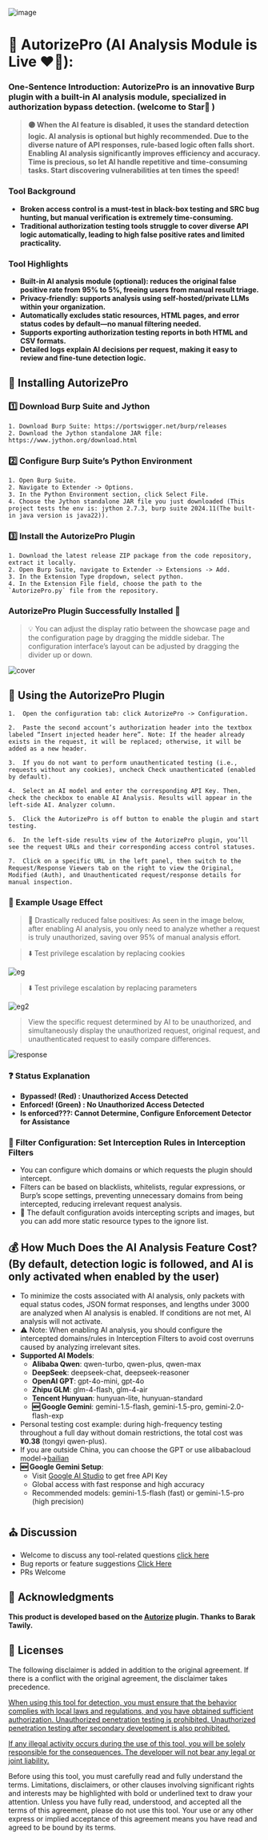![image](https://github.com/user-attachments/assets/e61f8069-f775-419d-b020-37d0f0ee1227)

# 🧿 AutorizePro (AI Analysis Module is Live ❤️‍🔥):  
### One-Sentence Introduction: AutorizePro is an innovative Burp plugin with a built-in AI analysis module, specialized in authorization bypass detection. (welcome to Star🌟 )

> **🟣️ When the AI feature is disabled, it uses the standard detection logic. AI analysis is optional but highly recommended. Due to the diverse nature of API responses, rule-based logic often falls short. Enabling AI analysis significantly improves efficiency and accuracy. Time is precious, so let AI handle repetitive and time-consuming tasks. Start discovering vulnerabilities at ten times the speed!**

### Tool Background
- **Broken access control is a must-test in black-box testing and SRC bug hunting, but manual verification is extremely time-consuming.**
- **Traditional authorization testing tools struggle to cover diverse API logic automatically, leading to high false positive rates and limited practicality.**

### Tool Highlights
- **Built-in AI analysis module (optional): reduces the original false positive rate from 95% to 5%, freeing users from manual result triage.**
- **Privacy-friendly: supports analysis using self-hosted/private LLMs within your organization.**
- **Automatically excludes static resources, HTML pages, and error status codes by default—no manual filtering needed.**
- **Supports exporting authorization testing reports in both HTML and CSV formats.**
- **Detailed logs explain AI decisions per request, making it easy to review and fine-tune detection logic.**

## 🔧 Installing AutorizePro
### 1️⃣ Download Burp Suite and Jython

    1. Download Burp Suite: https://portswigger.net/burp/releases
    2. Download the Jython standalone JAR file: https://www.jython.org/download.html

### 2️⃣ Configure Burp Suite’s Python Environment

	1. Open Burp Suite.
	2. Navigate to Extender -> Options.
	3. In the Python Environment section, click Select File.
	4. Choose the Jython standalone JAR file you just downloaded (This project tests the env is: jython 2.7.3, burp suite 2024.11(The built-in java version is java22)).

### 3️⃣ Install the AutorizePro Plugin
	1. Download the latest release ZIP package from the code repository, extract it locally.
	2. Open Burp Suite, navigate to Extender -> Extensions -> Add.
	3. In the Extension Type dropdown, select python.
	4. In the Extension File field, choose the path to the `AutorizePro.py` file from the repository.

### AutorizePro Plugin Successfully Installed 🎉
> 💡 You can adjust the display ratio between the showcase page and the configuration page by dragging the middle sidebar. The configuration interface’s layout can be adjusted by dragging the divider up or down.

![cover](imgs/cover_en.png)

## 🔫 Using the AutorizePro Plugin
	1.	Open the configuration tab: click AutorizePro -> Configuration.

	2.	Paste the second account’s authorization header into the textbox labeled “Insert injected header here”. Note: If the header already exists in the request, it will be replaced; otherwise, it will be added as a new header.
	
    3.	If you do not want to perform unauthenticated testing (i.e., requests without any cookies), uncheck Check unauthenticated (enabled by default).
	
    4.	Select an AI model and enter the corresponding API Key. Then, check the checkbox to enable AI Analysis. Results will appear in the left-side AI. Analyzer column.
	
    5.	Click the AutorizePro is off button to enable the plugin and start testing.
	
    6.	In the left-side results view of the AutorizePro plugin, you’ll see the request URLs and their corresponding access control statuses.
	
    7.	Click on a specific URL in the left panel, then switch to the Request/Response Viewers tab on the right to view the Original, Modified (Auth), and Unauthenticated request/response details for manual inspection.

### 🌠 Example Usage Effect
> 🌟 Drastically reduced false positives: As seen in the image below, after enabling AI analysis, you only need to analyze whether a request is truly unauthorized, saving over 95% of manual analysis effort.

> ⬇️ Test privilege escalation by replacing cookies

![eg](imgs/eg001_en.png)

> ⬇️ Test privilege escalation by replacing parameters

![eg2](imgs/eg002_en.png)

> View the specific request determined by AI to be unauthorized, and simultaneously display the unauthorized request, original request, and unauthenticated request to easily compare differences.

![response](imgs/response.png)


### ❓ Status Explanation
- **Bypassed! (Red) : Unauthorized Access Detected**
- **Enforced! (Green) : No Unauthorized Access Detected**
- **Is enforced???: Cannot Determine, Configure Enforcement Detector for Assistance**

### 🚰 Filter Configuration: Set Interception Rules in Interception Filters

- You can configure which domains or which requests the plugin should intercept.
- Filters can be based on blacklists, whitelists, regular expressions, or Burp’s scope settings, preventing unnecessary domains from being intercepted, reducing irrelevant request analysis.
- 🌟 The default configuration avoids intercepting scripts and images, but you can add more static resource types to the ignore list.

## 💰 How Much Does the AI Analysis Feature Cost? (By default, detection logic is followed, and AI is only activated when enabled by the user)
- To minimize the costs associated with AI analysis, only packets with equal status codes, JSON format responses, and lengths under 3000 are analyzed when AI analysis is enabled. If conditions are not met, AI analysis will not activate.  
- ⚠️ Note: When enabling AI analysis, you should configure the intercepted domains/rules in Interception Filters to avoid cost overruns caused by analyzing irrelevant sites.
- **Supported AI Models**:
  - **Alibaba Qwen**: qwen-turbo, qwen-plus, qwen-max
  - **DeepSeek**: deepseek-chat, deepseek-reasoner  
  - **OpenAI GPT**: gpt-4o-mini, gpt-4o
  - **Zhipu GLM**: glm-4-flash, glm-4-air
  - **Tencent Hunyuan**: hunyuan-lite, hunyuan-standard
  - **🆕 Google Gemini**: gemini-1.5-flash, gemini-1.5-pro, gemini-2.0-flash-exp
- Personal testing cost example: during high-frequency testing throughout a full day without domain restrictions, the total cost was **¥0.38** (tongyi qwen-plus).
- If you are outside China, you can choose the GPT or use alibabacloud model->[bailian](https://bailian.console.alibabacloud.com/)
- **🆕 Google Gemini Setup**:
  - Visit [Google AI Studio](https://aistudio.google.com/) to get free API Key
  - Global access with fast response and high accuracy
  - Recommended models: gemini-1.5-flash (fast) or gemini-1.5-pro (high precision)


## ⛪ Discussion
* Welcome to discuss any tool-related questions [click here](https://github.com/sule01u/AutorizePro/discussions)
* Bug reports or feature suggestions [Click Here](https://github.com/sule01u/AutorizePro/issues)
* PRs Welcome


## 🤗 Acknowledgments
**This product is developed based on the [Autorize](https://github.com/Quitten/Autorize) plugin. Thanks to Barak Tawily.**

## 📑 Licenses

The following disclaimer is added in addition to the original agreement. If there is a conflict with the original agreement, the disclaimer takes precedence.

<u>When using this tool for detection, you must ensure that the behavior complies with local laws and regulations, and you have obtained sufficient authorization. Unauthorized penetration testing is prohibited. Unauthorized penetration testing after secondary development is also prohibited.

If any illegal activity occurs during the use of this tool, you will be solely responsible for the consequences. The developer will not bear any legal or joint liability.</u>

Before using this tool, you must carefully read and fully understand the terms. Limitations, disclaimers, or other clauses involving significant rights and interests may be highlighted with bold or underlined text to draw your attention. Unless you have fully read, understood, and accepted all the terms of this agreement, please do not use this tool. Your use or any other express or implied acceptance of this agreement means you have read and agreed to be bound by its terms.
